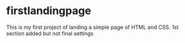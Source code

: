 # firstlandingpage
This is my first project of landing a simple page of HTML and CSS.
1st section added but not final settings